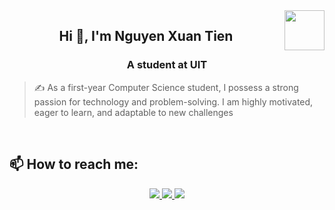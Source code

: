 <!-- <img align="left" width="400" src="https://github.githubassets.com/images/modules/profile/profile-first-repo.svg" /> -->
<img align="right" width="64" src="https://github.com/TienNHM.png" />
<!-- <img align="right" width="64" src="https://img.icons8.com/color/48/vietnam-circular.png" /> -->

<h2 align="center">Hi 👋, I'm Nguyen Xuan Tien</h2>
<p align="center">
  <h3 align="center">A student at UIT </h3>
</p>

> ✍ As a first-year Computer Science student, I possess a strong passion for technology and problem-solving. I am highly motivated, eager to learn, and adaptable to new challenges

<br />


## 📫 How to reach me:
<p align="center">

  <a href="https://www.facebook.com/profile.php?id=100025545978341" alt="Facebook">
    <img src="https://img.icons8.com/fluent/48/000000/facebook-new.png" target="_blank" />
  </a> 
  <a href="https://github.com/imneit06" alt="Github">
    <img src="https://img.icons8.com/fluent/48/000000/github.png"/>
  </a>
  <a href="mailto:xtien1201@gmail.com" alt="Email">
    <img src="https://img.icons8.com/fluent/48/000000/mailing.png"/>
  </a>
</p>
